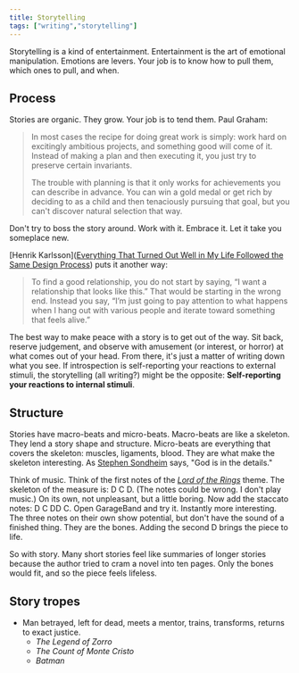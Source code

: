 ```yaml
---
title: Storytelling
tags: ["writing","storytelling"]
---
```


Storytelling is a kind of entertainment. Entertainment is the art of emotional manipulation. Emotions are levers. Your job is to know how to pull them, which ones to pull, and when.

## Process

Stories are organic. They grow. Your job is to tend them. Paul Graham:

> In most cases the recipe for doing great work is simply: work hard on excitingly ambitious projects, and something good will come of it. Instead of making a plan and then executing it, you just try to preserve certain invariants.
>
> The trouble with planning is that it only works for achievements you can describe in advance. You can win a gold medal or get rich by deciding to as a child and then tenaciously pursuing that goal, but you can't discover natural selection that way.

Don't try to boss the story around. Work with it. Embrace it. Let it take you someplace new.

[Henrik Karlsson]([Everything That Turned Out Well in My Life Followed the Same Design Process](https://www.henrikkarlsson.xyz/p/unfolding)) puts it another way:

> To find a good relationship, you do not start by saying, “I want a relationship that looks like this.” That would be starting in the wrong end. Instead you say, “I’m just going to pay attention to what happens when I hang out with various people and iterate toward something that feels alive.”

The best way to make peace with a story is to get out of the way. Sit back, reserve judgement, and observe with amusement (or interest, or horror) at what comes out of your head. From there, it's just a matter of writing down what you see. If introspection is self-reporting your reactions to external stimuli, the storytelling (all writing?) might be the opposite: **Self-reporting your reactions to internal stimuli**.

## Structure

Stories have macro-beats and micro-beats. Macro-beats are like a skeleton. They lend a story shape and structure. Micro-beats are everything that covers the skeleton: muscles, ligaments, blood. They are what make the skeleton interesting. As [Stephen Sondheim](https://bookshop.org/p/books/finishing-the-hat-collected-lyrics-1954-1981-with-attendant-comments-principles-heresies-grudges-whines-and-anecdotes-stephen-sondheim/6716906?ean=9780679439073) says, "God is in the details."

Think of music. Think of the first notes of the [*Lord of the Rings*](https://youtu.be/ehAgMszCHU4?si=Ycu5h4ksFoU4tBF0) theme. The skeleton of the measure is: D C D. (The notes could be wrong. I don't play music.) On its own, not unpleasant, but a little boring. Now add the staccato notes: D C DD C. Open GarageBand and try it. Instantly more interesting. The three notes on their own show potential, but don't have the sound of a finished thing. They are the bones. Adding the second D brings the piece to life.

So with story. Many short stories feel like summaries of longer stories because the author tried to cram a novel into ten pages. Only the bones would fit, and so the piece feels lifeless.

## Story tropes

- Man betrayed, left for dead, meets a mentor, trains, transforms, returns to exact justice.
  - *The Legend of Zorro*
  - *The Count of Monte Cristo*
  - *Batman*
